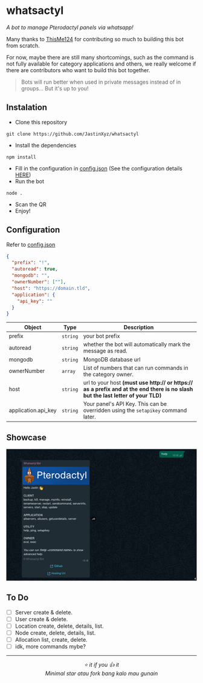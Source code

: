 # whatsactyl

_A bot to manage Pterodactyl panels via whatsapp!_

Many thanks to [ThisMe124](https://github.com/ThisMe124) for contributing so much to building this bot from scratch.

For now, maybe there are still many shortcomings, such as the command is not fully available for category applications and others, we really welcome if there are contributors who want to build this bot together.

> Bots will run better when used in private messages instead of in groups... But it's up to you!

## Instalation
- Clone this repository
```cli
git clone https://github.com/JastinXyz/whatsactyl
```
- Install the dependencies
```cli
npm install
```
- Fill in the configuration in [config.json]('./config.json') (See the configuration details [HERE](#Configuration))
- Run the bot
```cli
node .
```
- Scan the QR
- Enjoy!

## Configuration
Refer to [config.json]('./config.json')
```json
{
  "prefix": "!",
  "autoread": true,
  "mongodb": "",
  "ownerNumber": [""],
  "host": "https://domain.tld",
  "application": {
    "api_key": ""
  }
}
```

| Object | Type | Description |
|--------|------|-------------|
| prefix | `string` | your bot prefix |
| autoread | `string` | whether the bot will automatically mark the message as read. |
| mongodb | `string` | MongoDB database url |
| ownerNumber | `array` | List of numbers that can run commands in the category owner. |
| host | `string` | url to your host **(must use http:// or https:// as a prefix and at the end there is no slash but the last letter of your TLD)** |
| application.api_key | `string` | Your panel's API Key. This can be overridden using the `setapikey` command later. |

## Showcase

![img](./screenshot/showcase.jpeg)

## To Do
- [ ] Server create & delete.
- [ ] User create & delete.
- [ ] Location create, delete, details, list.
- [ ] Node create, delete, details, list.
- [ ] Allocation list, create, delete.
- [ ] idk, more commands mybe?

<hr/>
<div align="center">

_⭐️ it if you 👍️ it_ <br/>
_Minimal star atau fork bang kalo mau gunain_

</div>
